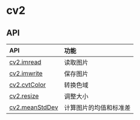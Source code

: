 # cv2

## API

| API | 功能  |
|:----| :-----|
|[cv2.imread]('cv2.imread.py') | 读取图片 |
|[cv2.imwrite]('cv2.imwrite.py') | 保存图片 |
|[cv2.cvtColor]('cv2.cvtColor.py') | 转换色域 |
|[cv2.resize]('cv2.resize.py') | 调整大小 |
|[cv2.meanStdDev]('cv2.meanStdDev.py') | 计算图片的均值和标准差 |
